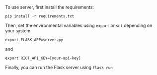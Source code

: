 To use server, first install the requirements:

`pip install -r requirements.txt`

Then, set the environmental variables using `export` or `set` depending on your system:

`export FLASK_APP=server.py`

and 

`export RIOT_API_KEY=[your-api-key]`

Finally, you can run the Flask server using `flask run`